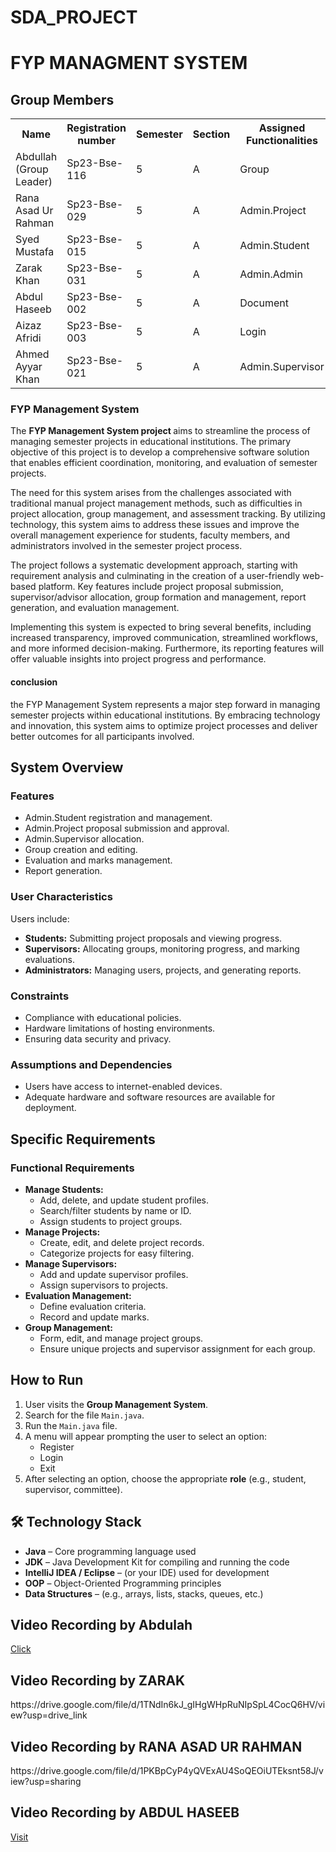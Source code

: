 # SDA_PROJECT
<h1>FYP MANAGMENT SYSTEM </h1>

<h2> Group Members </h2>

<table> 
<tr>
    <th>Name</th>
    <th>Registration number</th>
    <th>Semester</th>
    <th>Section</th>
    <th>Assigned Functionalities<th>
</tr>
<tr>
    <td>Abdullah (Group Leader)</td>
    <td>Sp23-Bse-116</td>
    <td>5</td>
    <td>A</td>
    <td>Group</td>
    
</tr>
<tr>
    <td>Rana Asad Ur Rahman</td>
    <td>Sp23-Bse-029</td>
    <td>5</td>
    <td>A</td>
    <td>Admin.Project</td>
</tr>
<tr>
    <td>Syed Mustafa</td>
    <td>Sp23-Bse-015</td>
    <td>5</td>
    <td>A</td>
    <td>Admin.Student</td>
</tr>
<tr>
    <td>Zarak Khan</td>
    <td>Sp23-Bse-031</td>
    <td>5</td>
    <td>A</td>
    <td>Admin.Admin</td>
</tr>
<tr>
    <td>Abdul Haseeb</td>
    <td>Sp23-Bse-002</td>
    <td>5</td>
    <td>A</td>
    <td>Document</td>
</tr>
<tr>
    <td>Aizaz Afridi</td>
    <td>Sp23-Bse-003</td>
    <td>5</td>
    <td>A</td>
    <td>Login</td>
</tr>
<tr>
    <td>Ahmed Ayyar Khan</td>
    <td>Sp23-Bse-021</td>
    <td>5</td>
    <td>A</td>
    <td>Admin.Supervisor</td>
</tr>
</table>

<h3>FYP Management System</h3>
<p> 
The <strong>FYP Management System project </strong> aims to streamline the process of managing semester projects in educational institutions. The primary objective of this project is to develop a comprehensive software solution that enables efficient coordination, monitoring, and evaluation of semester projects.
</p>

<p>
The need for this system arises from the challenges associated with traditional manual project management methods, such as difficulties in project allocation, group management, and assessment tracking. By utilizing technology, this system aims to address these issues and improve the overall management experience for students, faculty members, and administrators involved in the semester project process.
 <p>

 <p>
 The project follows a systematic development approach, starting with requirement analysis and culminating in the creation of a user-friendly web-based platform. Key features include project proposal submission, supervisor/advisor allocation, group formation and management, report generation, and evaluation management.
 </p>

 <p>
 Implementing this system is expected to bring several benefits, including increased transparency, improved communication, streamlined workflows, and more informed decision-making. Furthermore, its reporting features will offer valuable insights into project progress and performance.
 <p>

 <h4>conclusion</h4>
 <p>the FYP Management System represents a major step forward in managing semester projects within educational institutions. By embracing technology and innovation, this system aims to optimize project processes and deliver better outcomes for all participants involved.</p>
 <h2>System Overview</h2>

 <h3>Features</h3>
    <ul>
        <li>Admin.Student registration and management.</li>
        <li>Admin.Project proposal submission and approval.</li>
        <li>Admin.Supervisor allocation.</li>
        <li>Group creation and editing.</li>
        <li>Evaluation and marks management.</li>
        <li>Report generation.</li>
    </ul>

<h3>User Characteristics</h3>
    <p>Users include:</p>
    <ul>
        <li><strong>Students:</strong> Submitting project proposals and viewing progress.</li>
        <li><strong>Supervisors:</strong> Allocating groups, monitoring progress, and marking evaluations.</li>
        <li><strong>Administrators:</strong> Managing users, projects, and generating reports.</li>
    </ul>

<h3>Constraints</h3>
    <ul>
        <li>Compliance with educational policies.</li>
        <li>Hardware limitations of hosting environments.</li>
        <li>Ensuring data security and privacy.</li>
    </ul>

<h3>Assumptions and Dependencies</h3>
    <ul>
        <li>Users have access to internet-enabled devices.</li>
        <li>Adequate hardware and software resources are available for deployment.</li>
    </ul>

<h2>Specific Requirements</h2>

<h3>Functional Requirements</h3>
    <ul>
        <li><strong>Manage Students:</strong>
            <ul>
                <li>Add, delete, and update student profiles.</li>
                <li>Search/filter students by name or ID.</li>
                <li>Assign students to project groups.</li>
            </ul>
        </li>
        <li><strong>Manage Projects:</strong>
            <ul>
                <li>Create, edit, and delete project records.</li>
                <li>Categorize projects for easy filtering.</li>
            </ul>
        </li>
        <li><strong>Manage Supervisors:</strong>
            <ul>
                <li>Add and update supervisor profiles.</li>
                <li>Assign supervisors to projects.</li>
            </ul>
        </li>
        <li><strong>Evaluation Management:</strong>
            <ul>
                <li>Define evaluation criteria.</li>
                <li>Record and update marks.</li>
            </ul>
        </li>
        <li><strong>Group Management:</strong>
            <ul>
                <li>Form, edit, and manage project groups.</li>
                <li>Ensure unique projects and supervisor assignment for each group.</li>
            </ul>
        </li>
 </ul>

 <h2>How to Run</h2>
<ol>
  <li>User visits the <strong>Group Management System</strong>.</li>
  <li>Search for the file <code>Main.java</code>.</li>
  <li>Run the <code>Main.java</code> file.</li>
  <li>A menu will appear prompting the user to select an option:
    <ul>
      <li>Register</li>
      <li>Login</li>
      <li>Exit</li>
    </ul>
  </li>
  <li>After selecting an option, choose the appropriate <strong>role</strong> (e.g., student, supervisor, committee).</li>
</ol>

<h2>🛠️ Technology Stack</h2>
<ul>
  <li><strong>Java</strong> – Core programming language used</li>
  <li><strong>JDK</strong> – Java Development Kit for compiling and running the code</li>
  <li><strong>IntelliJ IDEA / Eclipse</strong> – (or your IDE) used for development</li>
  <li><strong>OOP</strong> – Object-Oriented Programming principles</li>
  <li><strong>Data Structures</strong> – (e.g., arrays, lists, stacks, queues, etc.)</li>
</ul>

 <h2>Video Recording by Abdulah</h2>
 <a href="https://drive.google.com/file/d/1iUFSsRFb9dPSMWILExTV0qo-bqrJ2vzr/view?usp=sharing">Click</a>
 <h2>Video Recording by ZARAK</h2>
 https://drive.google.com/file/d/1TNdIn6kJ_gIHgWHpRuNIpSpL4CocQ6HV/view?usp=drive_link
<h2> Video Recording by RANA ASAD UR RAHMAN</h2>
 https://drive.google.com/file/d/1PKBpCyP4yQVExAU4SoQEOiUTEksnt58J/view?usp=sharing

<h2> Video Recording by ABDUL HASEEB</h2>
     <a href="https://drive.google.com/file/d/1Dn2ycswxo-R_EbKXikfwfAMX1Y2mI9Hg/view?usp=sharing&t=2">Visit </a>
